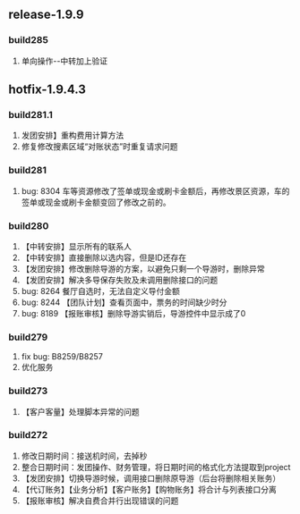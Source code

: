 ## release-1.9.9
### build285
1. 单向操作--中转加上验证

## hotfix-1.9.4.3 
### build281.1  
1. 发团安排】重构费用计算方法  
2. 修复修改搜素区域“对账状态”时重复请求问题 

### build281
1. bug: 8304 车等资源修改了签单或现金或刷卡金额后，再修改景区资源，车的签单或现金或刷卡金额变回了修改之前的。

### build280  
1. 【中转安排】显示所有的联系人  
2. 【中转安排】直接删除以选内容，但是ID还存在  
3. 【发团安排】修改删除导游的方案，以避免只剩一个导游时，删除异常  
4. 【发团安排】解决多导保存失败及未调用删除接口的问题
5. bug: 8264 餐厅自选时，无法自定义导付金额  
6. bug: 8244 【团队计划】查看页面中，票务的时间缺少时分
7. bug: 8189 【报账审核】删除导游实销后，导游控件中显示成了0  

### build279  
1. fix bug: B8259/B8257  
2. 优化服务

### build273 
1. 【客户客量】处理脚本异常的问题  

### build272  
1. 修改日期时间：接送机时间，去掉秒  
2. 整合日期时间：发团操作、财务管理，将日期时间的格式化方法提取到project  
3. 【发团安排】切换导游时候，调用接口删除原导游（后台将删除相关账务）  
4. 【代订账务】【业务分析】【客户账务】【购物账务】将合计与列表接口分离  
5. 【报账审核】解决自费合并行出现错误的问题  
